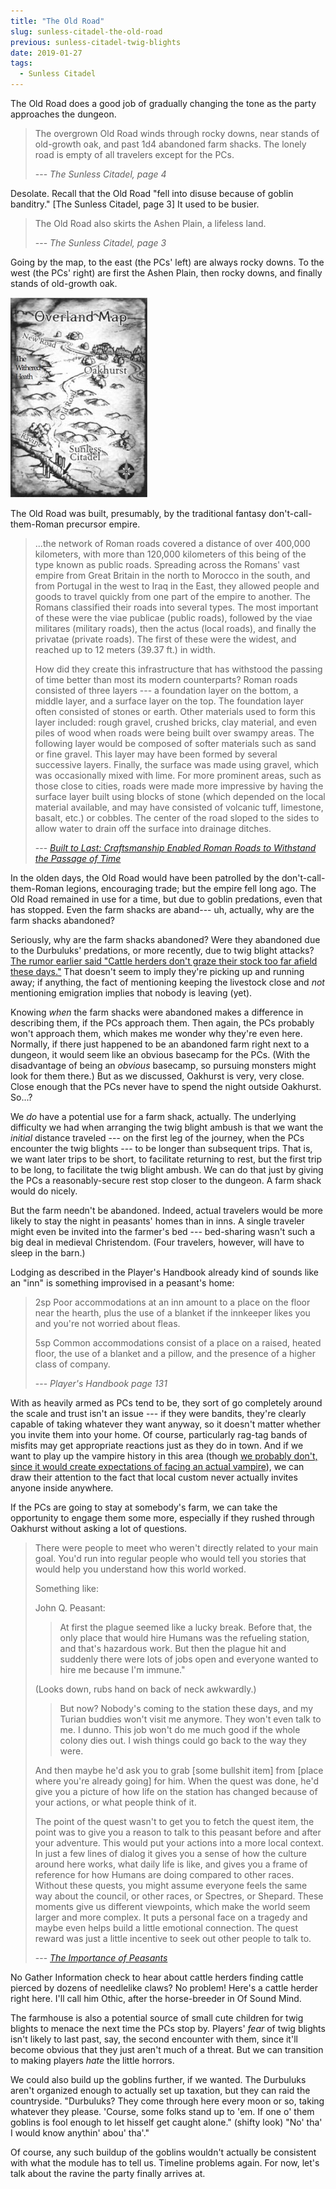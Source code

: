 ```yaml
---
title: "The Old Road"
slug: sunless-citadel-the-old-road
previous: sunless-citadel-twig-blights
date: 2019-01-27
tags:
  - Sunless Citadel
---
```


The Old Road does a good job of gradually changing the tone as the party approaches the dungeon.

> The overgrown Old Road winds through rocky downs, near stands of old-growth oak, and past 1d4 abandoned farm shacks. The lonely road is empty of all travelers except for the PCs.
>
> --- <cite>The Sunless Citadel, page 4</cite>

Desolate. Recall that the Old Road "fell into disuse because of goblin banditry." [The Sunless Citadel, page 3] It used to be busier.

> The Old Road also skirts the Ashen Plain, a lifeless land.
>
> --- <cite>The Sunless Citadel, page 3</cite>

Going by the map, to the east (the PCs' left) are always rocky downs. To the west (the PCs' right) are first the Ashen Plain, then rocky downs, and finally stands of old-growth oak.

[![Sunless Citadel overland map](../../images/SunlessCitadelOverlandMap.jpg)](http://nickanddungeonsanddragons.blogspot.com/2011/07/sunless-citadel-overland-map.html)

The Old Road was built, presumably, by the traditional fantasy don't-call-them-Roman precursor empire.

> ...the network of Roman roads covered a distance of over 400,000 kilometers, with more than 120,000 kilometers of this being of the type known as public roads. Spreading across the Romans' vast empire from Great Britain in the north to Morocco in the south, and from Portugal in the west to Iraq in the East, they allowed people and goods to travel quickly from one part of the empire to another.
The Romans classified their roads into several types. The most important of these were the viae publicae (public roads), followed by the viae militares (military roads), then the actus (local roads), and finally the privatae (private roads). The first of these were the widest, and reached up to 12 meters (39.37 ft.) in width.
>
> How did they create this infrastructure that has withstood the passing of time better than most its modern counterparts?
Roman roads consisted of three layers --- a foundation layer on the bottom, a middle layer, and a surface layer on the top. The foundation layer often consisted of stones or earth. Other materials used to form this layer included: rough gravel, crushed bricks, clay material, and even piles of wood when roads were being built over swampy areas. The following layer would be composed of softer materials such as sand or fine gravel. This layer may have been formed by several successive layers. Finally, the surface was made using gravel, which was occasionally mixed with lime. For more prominent areas, such as those close to cities, roads were made more impressive by having the surface layer built using blocks of stone (which depended on the local material available, and may have consisted of volcanic tuff, limestone, basalt, etc.) or cobbles. The center of the road sloped to the sides to allow water to drain off the surface into drainage ditches.
>
> --- <cite>[Built to Last: Craftsmanship Enabled Roman Roads to Withstand the Passage of Time](https://www.ancient-origins.net/history/built-last-craftsmanship-enabled-roman-roads-withstand-passage-time-007523)</cite>

In the olden days, the Old Road would have been patrolled by the don't-call-them-Roman legions, encouraging trade; but the empire fell long ago. The Old Road remained in use for a time, but due to goblin predations, even that has stopped. Even the farm shacks are aband--- uh, actually, why are the farm shacks abandoned?

Seriously, why are the farm shacks abandoned? Were they abandoned due to the Durbuluks' predations, or more recently, due to twig blight attacks? [The rumor earlier said "Cattle herders don't graze their stock too far afield these days."](/rumors-heard-in-oakhurst) That doesn't seem to imply they're picking up and running away; if anything, the fact of mentioning keeping the livestock close and *not* mentioning emigration implies that nobody is leaving (yet).

Knowing *when* the farm shacks were abandoned makes a difference in describing them, if the PCs approach them. Then again, the PCs probably won't approach them, which makes me wonder why they're even here. Normally, if there just happened to be an abandoned farm right next to a dungeon, it would seem like an obvious basecamp for the PCs. (With the disadvantage of being an *obvious* basecamp, so pursuing monsters might look for them there.) But as we discussed, Oakhurst is very, very close. Close enough that the PCs never have to spend the night outside Oakhurst. So...?

We *do* have a potential use for a farm shack, actually. The underlying difficulty we had when arranging the twig blight ambush is that we want the *initial* distance traveled --- on the first leg of the journey, when the PCs encounter the twig blights --- to be longer than subsequent trips. That is, we want later trips to be short, to facilitate returning to rest, but the first trip to be long, to facilitate the twig blight ambush. We can do that just by giving the PCs a reasonably-secure rest stop closer to the dungeon. A farm shack would do nicely.

But the farm needn't be abandoned. Indeed, actual travelers would be more likely to stay the night in peasants' homes than in inns. A single traveler might even be invited into the farmer's bed --- bed-sharing wasn't such a big deal in medieval Christendom. (Four travelers, however, will have to sleep in the barn.)

Lodging as described in the Player's Handbook already kind of sounds like an "inn" is something improvised in a peasant's home:

> 2sp Poor accommodations at an inn amount to a place on the floor near the hearth, plus the use of a blanket if the innkeeper likes you and you're not worried about fleas.
>
> 5sp Common accommodations consist of a place on a raised, heated floor, the use of a blanket and a pillow, and the presence of a higher class of company.
>
> --- <cite>Player's Handbook page 131</cite>

With as heavily armed as PCs tend to be, they sort of go completely around the scale and trust isn't an issue --- if they were bandits, they're clearly capable of taking whatever they want anyway, so it doesn't matter whether you invite them into your home. Of course, particularly rag-tag bands of misfits may get appropriate reactions just as they do in town. And if we want to play up the vampire history in this area (though [we probably don't, since it would create expectations of facing an actual vampire](http://elevenfootpole.blogspot.com/2009/05/foreshadowing-at-minotaur-gate.html)), we can draw their attention to the fact that local custom never actually invites anyone inside anywhere.

If the PCs are going to stay at somebody's farm, we can take the opportunity to engage them some more, especially if they rushed through Oakhurst without asking a lot of questions.

> There were people to meet who weren't directly related to your main goal. You'd run into regular people who would tell you stories that would help you understand how this world worked.
>
> Something like:
>
> John Q. Peasant:
>
> > At first the plague seemed like a lucky break. Before that, the only place that would hire Humans was the refueling station, and that's hazardous work. But then the plague hit and suddenly there were lots of jobs open and everyone wanted to hire me because I'm immune."
>
> (Looks down, rubs hand on back of neck awkwardly.)
>
> > But now? Nobody's coming to the station these days, and my Turian buddies won't visit me anymore. They won't even talk to me. I dunno. This job won't do me much good if the whole colony dies out. I wish things could go back to the way they were.
>
> And then maybe he'd ask you to grab [some bullshit item] from [place where you're already going] for him. When the quest was done, he'd give you a picture of how life on the station has changed because of your actions, or what people think of it.
>
> The point of the quest wasn't to get you to fetch the quest item, the point was to give you a reason to talk to this peasant before and after your adventure. This would put your actions into a more local context. In just a few lines of dialog it gives you a sense of how the culture around here works, what daily life is like, and gives you a frame of reference for how Humans are doing compared to other races. Without these quests, you might assume everyone feels the same way about the council, or other races, or Spectres, or Shepard. These moments give us different viewpoints, which make the world seem larger and more complex. It puts a personal face on a tragedy and maybe even helps build a little emotional connection. The quest reward was just a little incentive to seek out other people to talk to.
>
> --- <cite>[The Importance of Peasants](https://www.shamusyoung.com/twentysidedtale/?p=28980)</cite>

No Gather Information check to hear about cattle herders finding cattle pierced by dozens of needlelike claws? No problem! Here's a cattle herder right here. I'll call him Othic, after the horse-breeder in Of Sound Mind.

The farmhouse is also a potential source of small cute children for twig blights to menace the next time the PCs stop by. Players' *fear* of twig blights isn't likely to last past, say, the second encounter with them, since it'll become obvious that they just aren't much of a threat. But we can transition to making players *hate* the little horrors.

We could also build up the goblins further, if we wanted. The Durbuluks aren't organized enough to actually set up taxation, but they can raid the countryside. "Durbuluks? They come through here every moon or so, taking whatever they please. 'Course, some folks stand up to 'em. If one o' them goblins is fool enough to let hisself get caught alone." (shifty look) "No' tha' I would know anythin' abou' tha'."

Of course, any such buildup of the goblins wouldn't actually be consistent with what the module has to tell us. Timeline problems again. For now, let's talk about the ravine the party finally arrives at.





